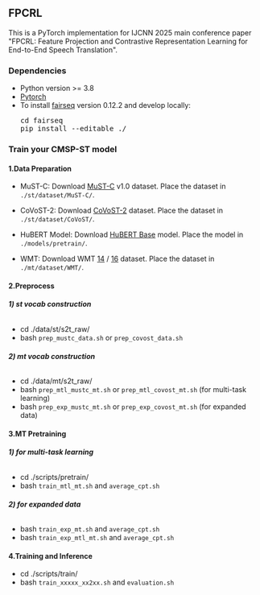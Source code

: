 ## **FPCRL**

This is a PyTorch implementation for IJCNN 2025 main conference paper "FPCRL: Feature Projection and Contrastive Representation Learning for End-to-End Speech Translation".

### **Dependencies**

* Python version >= 3.8
* [Pytorch](https://pytorch.org/)
* To install [fairseq](https://github.com/facebookresearch/fairseq) version 0.12.2 and develop locally:
    <pre>cd fairseq
  pip install --editable ./</pre>

### **Train your CMSP-ST model**

#### **1.Data Preparation**

* MuST-C: Download [MuST-C](https://mt.fbk.eu/must-c/) v1.0 dataset. Place the dataset in `./st/dataset/MuST-C/`.
  
* CoVoST-2: Download [CoVoST-2](https://commonvoice.mozilla.org/en/datasets) dataset. Place the dataset in `./st/dataset/CoVoST/`.
  
* HuBERT Model: Download [HuBERT Base](https://dl.fbaipublicfiles.com/hubert/hubert_base_ls960.pt) model. Place the model in `./models/pretrain/`.

* WMT: Download WMT [14](https://www.statmt.org/wmt14/translation-task.html) / [16](https://www.statmt.org/wmt16/translation-task.html) dataset. Place the dataset in `./mt/dataset/WMT/`.

#### **2.Preprocess**

###### **1) st vocab construction**
* cd ./data/st/s2t_raw/
* bash `prep_mustc_data.sh` or `prep_covost_data.sh`

###### **2) mt vocab construction**
* cd ./data/mt/s2t_raw/
* bash `prep_mtl_mustc_mt.sh` or `prep_mtl_covost_mt.sh` (for multi-task learning)
* bash `prep_exp_mustc_mt.sh` or `prep_exp_covost_mt.sh` (for expanded data)

#### **3.MT Pretraining**

###### **1) for multi-task learning**
* cd ./scripts/pretrain/
* bash `train_mtl_mt.sh` and `average_cpt.sh`

###### **2) for expanded data**
* bash `train_exp_mt.sh` and `average_cpt.sh`
* bash `train_exp_mtl_mt.sh` and `average_cpt.sh`

#### **4.Training and Inference**
* cd ./scripts/train/
* bash `train_xxxxx_xx2xx.sh` and `evaluation.sh`


